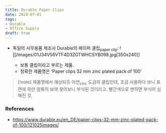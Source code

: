 ```yaml
---
title: Durable Paper Clips
date: 2024-07-01
tags:
- Durable
- Office Supply
draft: true
---
```


- 독일의 사무용품 제조사 Durable의 페이퍼 클립<sub>paper clip</sub>:
    ![[/images/01J34V56VTF4D3ZGTWHCSYB098.jpg|350x240]]
    
    - 보통 클립이라고 부르는 제품.
    - 정확한 제품명은 ‘Paper clips 32 mm zinc plated pack of 100’

> [!note] 제품명에서 예상되듯 아연<sub>zinc</sub> 도금의 클립인데, 조금 사용하다 보니 표면에 하얀 얼룩이 보여 찾아보니 부식된 것이라고. 빨간색으로 변하면 부식이 심해진 것.



### References
- https://www.durable.eu/en_DE/paper-clips-32-mm-zinc-plated-pack-of-100/121025images/